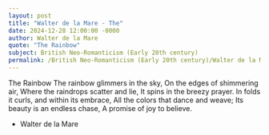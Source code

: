 ```yaml
---
layout: post
title: "Walter de la Mare - The"
date: 2024-12-28 12:00:00 -0000
author: Walter de la Mare
quote: "The Rainbow"
subject: British Neo-Romanticism (Early 20th century)
permalink: /British Neo-Romanticism (Early 20th century)/Walter de la Mare/Walter de la Mare - The
---
```


The Rainbow
The rainbow glimmers in the sky, 
  On the edges of shimmering air, 
Where the raindrops scatter and lie, 
  It spins in the breezy prayer. 
In folds it curls, and within its embrace, 
  All the colors that dance and weave; 
Its beauty is an endless chase, 
  A promise of joy to believe.


- Walter de la Mare

